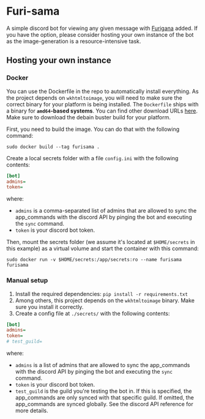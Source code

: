 # Furi-sama
A simple discord bot for viewing any given message with [Furigana](https://en.wikipedia.org/wiki/Furigana) added.
If you have the option, please consider hosting your own instance of the bot as the image-generation is a resource-intensive task.
## Hosting your own instance
### Docker
You can use the Dockerfile in the repo to automatically install everything.
As the project depends on `wkhtmltoimage`, you will need to make sure the correct binary for your platform is being installed. The `Dockerfile` ships with a binary for **`amd64`-based systems**.
You can find other download URLs [here](https://wkhtmltopdf.org/downloads.html). Make sure to download the debain buster build for your platform.

First, you need to build the image. You can do that with the following command:
```shell
sudo docker build --tag furisama .
```
Create a local secrets folder with a file `config.ini` with the following contents:
```ini
[bot]
admins=
token=
```
where:
* `admins` is a comma-separated list of admins that are allowed to sync the app_commands with the discord API by pinging the bot and executing the `sync` command.
* `token` is your discord bot token.

Then, mount the secrets folder (we assume it's located at `$HOME/secrets` in this example) as a virtual volume and start the container with this command:
```shell
sudo docker run -v $HOME/secrets:/app/secrets:ro --name furisama furisama
```
### Manual setup
1. Install the required dependencies: `pip install -r requirements.txt`
2. Among others, this project depends on the `wkhtmltoimage` binary. Make sure you install it correctly.
2. Create a config file at `./secrets/` with the following contents:

```ini
[bot]
admins=
token=
# test_guild=
```
where:
* `admins` is a list of admins that are allowed to sync the app_commands with the discord API by pinging the bot and executing the `sync` command.
* `token` is your discord bot token.
* `test_guild` is the guild you're testing the bot in. If this is specified, the app_commands are only synced with that specific guild. If omitted, the app_commands are synced globally. See the discord API reference for more details.
